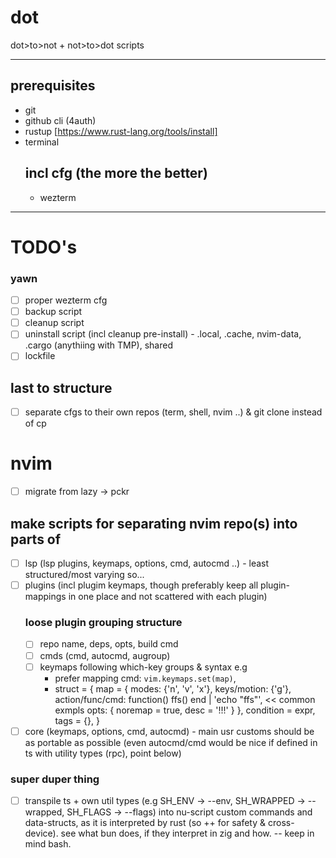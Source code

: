 # dot

dot>to>not + not>to>dot scripts

---

## prerequisites

- git
- github cli (4auth)
- rustup [https://www.rust-lang.org/tools/install]
- terminal
  ## incl cfg (the more the better)
  - wezterm

---

# TODO's

### yawn

- [ ] proper wezterm cfg
- [ ] backup script
- [ ] cleanup script
- [ ] uninstall script (incl cleanup pre-install) - .local, .cache, nvim-data, .cargo (anythiing with TMP), shared
- [ ] lockfile

## last to structure

- [ ] separate cfgs to their own repos (term, shell, nvim ..) & git clone instead of cp

# nvim

- [ ] migrate from lazy -> pckr

## make scripts for separating nvim repo(s) into parts of

- [ ] lsp (lsp plugins, keymaps, options, cmd, autocmd ..) - least structured/most varying so...
- [ ] plugins (incl plugim keymaps, though preferably keep all plugin-mappings in one place and not scattered with each plugin)
  ### loose plugin grouping structure
  - [ ] repo name, deps, opts, build cmd
  - [ ] cmds (cmd, autocmd, augroup)
  - [ ] keymaps following which-key groups & syntax e.g
    - prefer mapping cmd: `vim.keymaps.set(map)`,
    - struct = {
      map = {
      modes: {'n', 'v', 'x'},
      keys/motion: {'<leader>g'},
      action/func/cmd: function() ffs() end | '<cmd>echo "ffs"<CR>', << common exmpls
      opts: { noremap = true, desc = '!!!' }
      },
      condition = expr,
      tags = {},
      }
- [ ] core (keymaps, options, cmd, autocmd) - main usr customs should be as portable as possible (even autocmd/cmd would be nice if defined in ts with utility types (rpc), point below)

### super duper thing

- [ ] transpile ts + own util types (e.g SH_ENV -> --env, SH_WRAPPED -> --wrapped, SH_FLAGS<Union> -> --flags) into nu-script custom commands and data-structs, as it is interpreted by rust (so ++ for safety & cross-device). see what bun does, if they interpret in zig and how. -- keep in mind bash.
